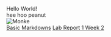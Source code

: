 Hello World!  
hee hoo peanut  
![Monke](https://media.newyorker.com/photos/59095bb86552fa0be682d9d0/master/pass/Monkey-Selfie.jpg)  
[Basic Markdowns](test.html)
[Lab Report 1 Week 2](lab-report-1-week-2.html)